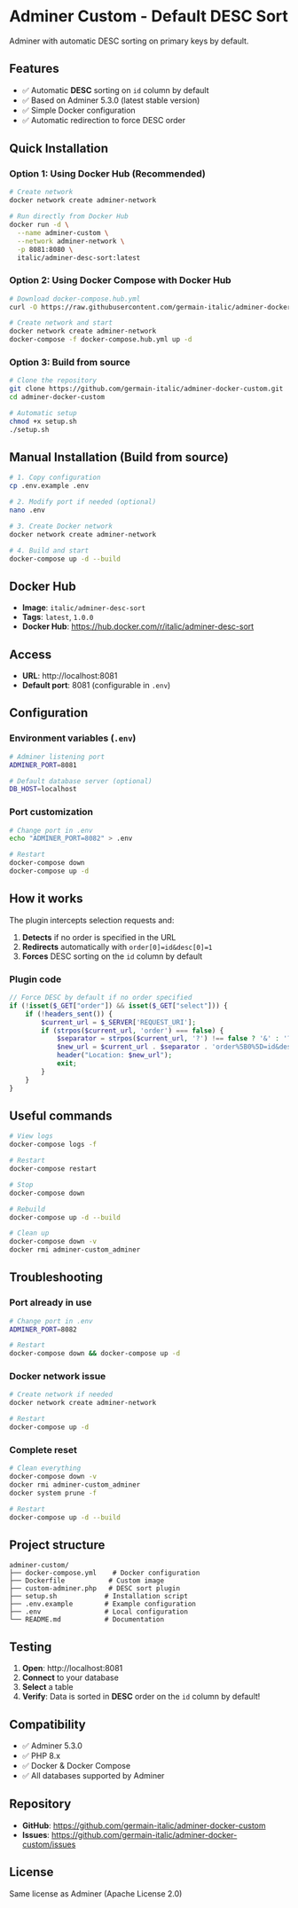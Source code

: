 # Adminer Custom - Default DESC Sort

Adminer with automatic DESC sorting on primary keys by default.

## Features

- ✅ Automatic **DESC** sorting on `id` column by default
- ✅ Based on Adminer 5.3.0 (latest stable version)
- ✅ Simple Docker configuration
- ✅ Automatic redirection to force DESC order

## Quick Installation

### Option 1: Using Docker Hub (Recommended)

```bash
# Create network
docker network create adminer-network

# Run directly from Docker Hub
docker run -d \
  --name adminer-custom \
  --network adminer-network \
  -p 8081:8080 \
  italic/adminer-desc-sort:latest
```

### Option 2: Using Docker Compose with Docker Hub

```bash
# Download docker-compose.hub.yml
curl -O https://raw.githubusercontent.com/germain-italic/adminer-docker-custom/master/docker-compose.hub.yml

# Create network and start
docker network create adminer-network
docker-compose -f docker-compose.hub.yml up -d
```

### Option 3: Build from source

```bash
# Clone the repository
git clone https://github.com/germain-italic/adminer-docker-custom.git
cd adminer-docker-custom

# Automatic setup
chmod +x setup.sh
./setup.sh
```

## Manual Installation (Build from source)

```bash
# 1. Copy configuration
cp .env.example .env

# 2. Modify port if needed (optional)
nano .env

# 3. Create Docker network
docker network create adminer-network

# 4. Build and start
docker-compose up -d --build
```

## Docker Hub

- **Image**: `italic/adminer-desc-sort`
- **Tags**: `latest`, `1.0.0`
- **Docker Hub**: https://hub.docker.com/r/italic/adminer-desc-sort

## Access

- **URL**: http://localhost:8081
- **Default port**: 8081 (configurable in `.env`)

## Configuration

### Environment variables (`.env`)

```bash
# Adminer listening port
ADMINER_PORT=8081

# Default database server (optional)
DB_HOST=localhost
```

### Port customization

```bash
# Change port in .env
echo "ADMINER_PORT=8082" > .env

# Restart
docker-compose down
docker-compose up -d
```

## How it works

The plugin intercepts selection requests and:

1. **Detects** if no order is specified in the URL
2. **Redirects** automatically with `order[0]=id&desc[0]=1`
3. **Forces** DESC sorting on the `id` column by default

### Plugin code

```php
// Force DESC by default if no order specified
if (!isset($_GET["order"]) && isset($_GET["select"])) {
    if (!headers_sent()) {
        $current_url = $_SERVER['REQUEST_URI'];
        if (strpos($current_url, 'order') === false) {
            $separator = strpos($current_url, '?') !== false ? '&' : '?';
            $new_url = $current_url . $separator . 'order%5B0%5D=id&desc%5B0%5D=1';
            header("Location: $new_url");
            exit;
        }
    }
}
```

## Useful commands

```bash
# View logs
docker-compose logs -f

# Restart
docker-compose restart

# Stop
docker-compose down

# Rebuild
docker-compose up -d --build

# Clean up
docker-compose down -v
docker rmi adminer-custom_adminer
```

## Troubleshooting

### Port already in use

```bash
# Change port in .env
ADMINER_PORT=8082

# Restart
docker-compose down && docker-compose up -d
```

### Docker network issue

```bash
# Create network if needed
docker network create adminer-network

# Restart
docker-compose up -d
```

### Complete reset

```bash
# Clean everything
docker-compose down -v
docker rmi adminer-custom_adminer
docker system prune -f

# Restart
docker-compose up -d --build
```

## Project structure

```
adminer-custom/
├── docker-compose.yml    # Docker configuration
├── Dockerfile           # Custom image
├── custom-adminer.php   # DESC sort plugin
├── setup.sh            # Installation script
├── .env.example        # Example configuration
├── .env                # Local configuration
└── README.md           # Documentation
```

## Testing

1. **Open**: http://localhost:8081
2. **Connect** to your database
3. **Select** a table
4. **Verify**: Data is sorted in **DESC** order on the `id` column by default!

## Compatibility

- ✅ Adminer 5.3.0
- ✅ PHP 8.x
- ✅ Docker & Docker Compose
- ✅ All databases supported by Adminer

## Repository

- **GitHub**: https://github.com/germain-italic/adminer-docker-custom
- **Issues**: https://github.com/germain-italic/adminer-docker-custom/issues

## License

Same license as Adminer (Apache License 2.0)